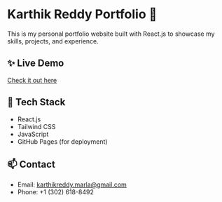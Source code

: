 # Karthik Reddy Portfolio 🚀

This is my personal portfolio website built with React.js to showcase my skills, projects, and experience.

## ✨ Live Demo

[Check it out here](https://karthikreddy-marla.github.io/karthikreddy-portfolio)

## 🚀 Tech Stack

- React.js
- Tailwind CSS
- JavaScript
- GitHub Pages (for deployment)

## 📫 Contact

- Email: karthikreddy.marla@gmail.com
- Phone: +1 (302) 618-8492
